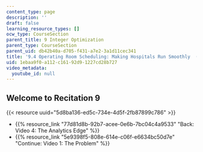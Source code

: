 ```yaml
---
content_type: page
description: ''
draft: false
learning_resource_types: []
ocw_type: CourseSection
parent_title: 9 Integer Optimization
parent_type: CourseSection
parent_uid: db42b40a-d705-f431-a7e2-3a1d11cec341
title: '9.4 Operating Room Scheduling: Making Hospitals Run Smoothly  (Recitation)'
uid: 1ebaa9f0-a112-c161-92d9-1227cd28b727
video_metadata:
  youtube_id: null
---
```

## Welcome to Recitation 9

{{< resource uuid="5d8ba136-ed5c-734e-4d5f-2fb87899c786" >}}

- {{% resource_link "77d81d8b-92b7-acee-0e6b-7bc04c4a9533" "Back: Video 4: The Analytics Edge" %}}
- {{% resource_link "5e9398f5-808e-614e-c06f-e6634bc50d7e" "Continue: Video 1: The Problem" %}}